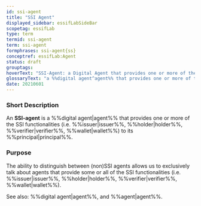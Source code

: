 ```yaml
---
id: ssi-agent
title: "SSI Agent"
displayed_sidebar: essifLabSideBar
scopetag: essifLab
type: term
termid: ssi-agent
term: ssi-agent
formphrases: ssi-agent{ss}
conceptref: essifLab:Agent
status: draft
grouptags:
hoverText: "SSI-Agent: a Digital Agent that provides one or more of the SSI functionalities (Issuer, Holder, Verifier, Wallet) to its Principal."
glossaryText: "a %%digital agent^agent%% that provides one or more of the %%ssi functionalities^ssi-agent%% (%%issuer^issuer%%, %%holder^holder%%, %%verifier^verifier%%, %%wallet^wallet%%) to its %%principal^principal%%."
date: 20210601
---
```


### Short Description
An **SSI-agent** is a %%digital agent|agent%% that provides one or more of the SSI functionalities (i.e. %%issuer|issuer%%, %%holder|holder%%, %%verifier|verifier%%, %%wallet|wallet%%) to its %%principal|principal%%.

### Purpose

The ability to distinguish between (non)SSI agents allows us to exclusively talk about agents that provide some or all of the SSI functionalities (i.e. %%issuer|issuer%%, %%holder|holder%%, %%verifier|verifier%%, %%wallet|wallet%%).

See also: %%digital agent|agent%%, and %%agent|agent%%.
